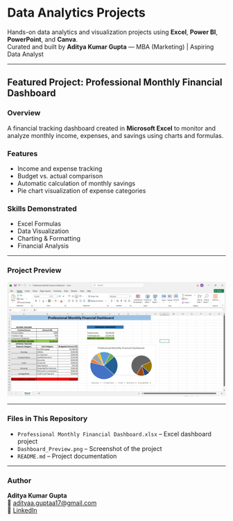  # Data Analytics Projects

Hands-on data analytics and visualization projects using **Excel**, **Power BI**, **PowerPoint**, and **Canva**.  
Curated and built by **Aditya Kumar Gupta** — MBA (Marketing) | Aspiring Data Analyst  

---

## Featured Project: Professional Monthly Financial Dashboard

### Overview
A financial tracking dashboard created in **Microsoft Excel** to monitor and analyze monthly income, expenses, and savings using charts and formulas.

### Features
- Income and expense tracking  
- Budget vs. actual comparison  
- Automatic calculation of monthly savings  
- Pie chart visualization of expense categories  

### Skills Demonstrated
- Excel Formulas  
- Data Visualization  
- Charting & Formatting  
- Financial Analysis  

---

### Project Preview
![Dashboard Preview](Dashboard_Preview.png)

---

### Files in This Repository
- `Professional Monthly Financial Dashboard.xlsx` – Excel dashboard project  
- `Dashboard_Preview.png` – Screenshot of the project  
- `README.md` – Project documentation  

---

### Author
**Aditya Kumar Gupta**  
📧 adityaa.guptaa17@gmail.com  
🔗 [LinkedIn](https://www.linkedin.com/in/aditya-kumar-gupta-46ab23159/)  
